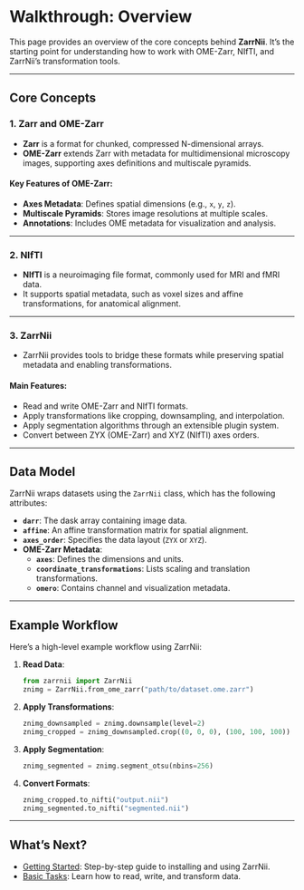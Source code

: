 # Walkthrough: Overview

This page provides an overview of the core concepts behind **ZarrNii**. It’s the starting point for understanding how to work with OME-Zarr, NIfTI, and ZarrNii’s transformation tools.

---

## Core Concepts

### **1. Zarr and OME-Zarr**

- **Zarr** is a format for chunked, compressed N-dimensional arrays.
- **OME-Zarr** extends Zarr with metadata for multidimensional microscopy images, supporting axes definitions and multiscale pyramids.

#### Key Features of OME-Zarr:

- **Axes Metadata**: Defines spatial dimensions (e.g., `x`, `y`, `z`).
- **Multiscale Pyramids**: Stores image resolutions at multiple scales.
- **Annotations**: Includes OME metadata for visualization and analysis.

---

### **2. NIfTI**

- **NIfTI** is a neuroimaging file format, commonly used for MRI and fMRI data.
- It supports spatial metadata, such as voxel sizes and affine transformations, for anatomical alignment.

---

### **3. ZarrNii**

- ZarrNii provides tools to bridge these formats while preserving spatial metadata and enabling transformations.

#### Main Features:

- Read and write OME-Zarr and NIfTI formats.
- Apply transformations like cropping, downsampling, and interpolation.
- Apply segmentation algorithms through an extensible plugin system.
- Convert between ZYX (OME-Zarr) and XYZ (NIfTI) axes orders.

---

## Data Model

ZarrNii wraps datasets using the `ZarrNii` class, which has the following attributes:

- **`darr`**: The dask array containing image data.
- **`affine`**: An affine transformation matrix for spatial alignment.
- **`axes_order`**: Specifies the data layout (`ZYX` or `XYZ`).
- **OME-Zarr Metadata**:
  - **`axes`**: Defines the dimensions and units.
  - **`coordinate_transformations`**: Lists scaling and translation transformations.
  - **`omero`**: Contains channel and visualization metadata.

---

## Example Workflow

Here’s a high-level example workflow using ZarrNii:

1. **Read Data**:
   ```python
   from zarrnii import ZarrNii
   znimg = ZarrNii.from_ome_zarr("path/to/dataset.ome.zarr")
   ```

2. **Apply Transformations**:
   ```python
   znimg_downsampled = znimg.downsample(level=2)
   znimg_cropped = znimg_downsampled.crop((0, 0, 0), (100, 100, 100))
   ```

3. **Apply Segmentation**:
   ```python
   znimg_segmented = znimg.segment_otsu(nbins=256)
   ```

3. **Convert Formats**:
   ```python
   znimg_cropped.to_nifti("output.nii")
   znimg_segmented.to_nifti("segmented.nii")
   ```

---

## What’s Next?

- [Getting Started](getting_started.md): Step-by-step guide to installing and using ZarrNii.
- [Basic Tasks](basic_tasks.md): Learn how to read, write, and transform data.

